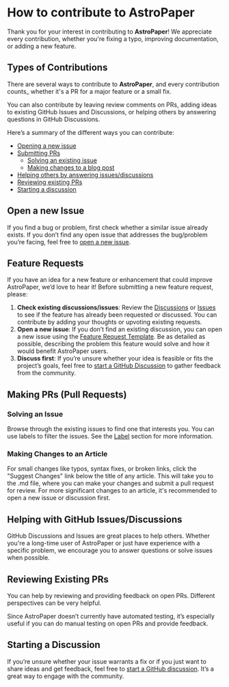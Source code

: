 # How to contribute to AstroPaper

Thank you for your interest in contributing to **AstroPaper**! We appreciate every contribution, whether you're fixing a typo, improving documentation, or adding a new feature.

## Types of Contributions

There are several ways to contribute to **AstroPaper**, and every contribution counts\_ whether it's a PR for a major feature or a small fix.

You can also contribute by leaving review comments on PRs, adding ideas to existing GitHub Issues and Discussions, or helping others by answering questions in GitHub Discussions.

Here’s a summary of the different ways you can contribute:

- [Opening a new issue](#open-a-new-issue)
- [Submitting PRs](#feature-requests)
  - [Solving an existing issue](#solving-an-issue)
  - [Making changes to a blog post](#making-changes-to-a-blog-post)
- [Helping others by answering issues/discussions](#helping-with-github-issuesdiscussions)
- [Reviewing existing PRs](#reviewing-existing-prs)
- [Starting a discussion](#starting-a-discussion)

## Open a new Issue

If you find a bug or problem, first check whether a similar issue already exists. If you don’t find any open issue that addresses the bug/problem you’re facing, feel free to [open a new issue](https://github.com/satnaing/astro-paper/issues/new/choose).

## Feature Requests

If you have an idea for a new feature or enhancement that could improve AstroPaper, we’d love to hear it! Before submitting a new feature request, please:

1. **Check existing discussions/issues**: Review the [Discussions](https://github.com/satnaing/astro-paper/discussions) or [Issues](https://github.com/satnaing/astro-paper/issues) to see if the feature has already been requested or discussed. You can contribute by adding your thoughts or upvoting existing requests.
2. **Open a new issue**: If you don’t find an existing discussion, you can open a new issue using the [Feature Request Template](https://github.com/satnaing/astro-paper/issues/new?assignees=&labels=enhancement&projects=&template=%E2%9C%A8-feature-request.md&title=%5BFeature+Request%5D%3A+). Be as detailed as possible, describing the problem this feature would solve and how it would benefit AstroPaper users.
3. **Discuss first**: If you’re unsure whether your idea is feasible or fits the project’s goals, feel free to [start a GitHub Discussion](https://github.com/satnaing/astro-paper/discussions/new/choose) to gather feedback from the community.

## Making PRs (Pull Requests)

### Solving an Issue

Browse through the existing issues to find one that interests you. You can use labels to filter the issues. See the [Label](https://github.com/satnaing/astro-paper/labels) section for more information.

### Making Changes to an Article

For small changes like typos, syntax fixes, or broken links, click the "Suggest Changes" link below the title of any article. This will take you to the .md file, where you can make your changes and submit a pull request for review. For more significant changes to an article, it's recommended to open a new issue or discussion first.

## Helping with GitHub Issues/Discussions

GitHub Discussions and Issues are great places to help others. Whether you're a long-time user of AstroPaper or just have experience with a specific problem, we encourage you to answer questions or solve issues when possible.

## Reviewing Existing PRs

You can help by reviewing and providing feedback on open PRs. Different perspectives can be very helpful.

Since AstroPaper doesn’t currently have automated testing, it’s especially useful if you can do manual testing on open PRs and provide feedback.

## Starting a Discussion

If you’re unsure whether your issue warrants a fix or if you just want to share ideas and get feedback, feel free to [start a GitHub discussion](https://github.com/satnaing/astro-paper/discussions/new/choose). It’s a great way to engage with the community.
